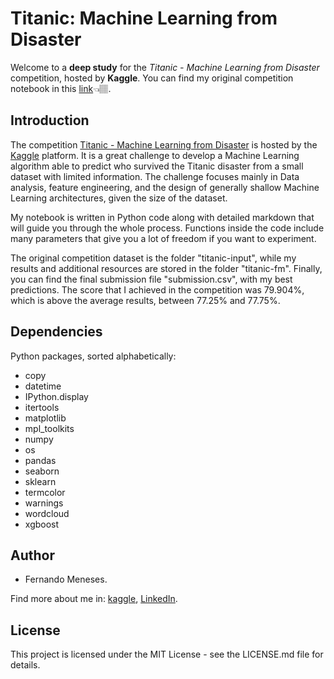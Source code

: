 # Titanic: Machine Learning from Disaster

Welcome to a **deep study** for the *Titanic - Machine Learning from Disaster* competition, hosted by **Kaggle**. You can find my original competition notebook in this [link](https://www.kaggle.com/code/fertmeneses/titanic-kaggle-full-analysis)👈🏽.

## Introduction

The competition [Titanic - Machine Learning from Disaster](https://www.kaggle.com/competitions/titanic/overview) is hosted by the [Kaggle](https://www.kaggle.com/) platform. It is a great challenge to develop a Machine Learning algorithm able to predict who survived the Titanic disaster from a small dataset with limited information. The challenge focuses mainly in Data analysis, feature engineering, and the design of generally shallow Machine Learning architectures, given the size of the dataset.

My notebook is written in Python code along with detailed markdown that will guide you through the whole process. Functions inside the code include many parameters that give you a lot of freedom if you want to experiment.

The original competition dataset is the folder "titanic-input", while my results and additional resources are stored in the folder "titanic-fm". Finally, you can find the final submission file "submission.csv", with my best predictions. The score that I achieved in the competition was 79.904%, which is above the average results, between 77.25% and 77.75%.

## Dependencies

Python packages, sorted alphabetically:

* copy
* datetime
* IPython.display
* itertools
* matplotlib
* mpl_toolkits
* numpy
* os
* pandas
* seaborn
* sklearn
* termcolor
* warnings
* wordcloud
* xgboost

## Author

* Fernando Meneses.

Find more about me in: [kaggle](https://www.kaggle.com/fertmeneses), [LinkedIn](https://www.linkedin.com/in/fernando-meneses-unc/).

## License

This project is licensed under the MIT License - see the LICENSE.md file for details.
